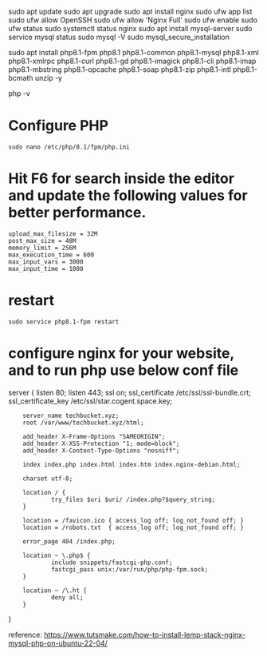 sudo apt update
sudo apt upgrade
sudo apt install nginx
sudo ufw app list
sudo ufw allow OpenSSH
sudo ufw allow 'Nginx Full'
sudo ufw enable
sudo ufw status
sudo systemctl status nginx
sudo apt install mysql-server
sudo service mysql status
sudo mysql -V
sudo mysql_secure_installation

sudo apt install php8.1-fpm php8.1 php8.1-common php8.1-mysql php8.1-xml php8.1-xmlrpc php8.1-curl php8.1-gd php8.1-imagick php8.1-cli php8.1-imap php8.1-mbstring php8.1-opcache php8.1-soap php8.1-zip php8.1-intl php8.1-bcmath unzip -y

php -v
# Configure PHP
``` sudo nano /etc/php/8.1/fpm/php.ini ```
# Hit F6 for search inside the editor and update the following values for better performance.
``` 
upload_max_filesize = 32M 
post_max_size = 48M 
memory_limit = 256M 
max_execution_time = 600 
max_input_vars = 3000 
max_input_time = 1000 
```
# restart 
``` sudo service php8.1-fpm restart ```

#  configure nginx for your website, and to run php use below conf file 
server {
        listen 80;
        listen 443;
        ssl on;
        ssl_certificate /etc/ssl/ssl-bundle.crt;
        ssl_certificate_key /etc/ssl/star.cogent.space.key;

        server_name techbucket.xyz;
        root /var/www/techbucket.xyz/html;

        add_header X-Frame-Options "SAMEORIGIN";
        add_header X-XSS-Protection "1; mode=block";
        add_header X-Content-Type-Options "nosniff";

        index index.php index.html index.htm index.nginx-debian.html;

        charset utf-8;

        location / {
                try_files $uri $uri/ /index.php?$query_string;
        }

        location = /favicon.ico { access_log off; log_not_found off; }
        location = /robots.txt  { access_log off; log_not_found off; }

        error_page 404 /index.php;

        location ~ \.php$ {
                include snippets/fastcgi-php.conf;
                fastcgi_pass unix:/var/run/php/php-fpm.sock;
        }

        location ~ /\.ht {
                deny all;
        }
}

reference:
https://www.tutsmake.com/how-to-install-lemp-stack-nginx-mysql-php-on-ubuntu-22-04/
